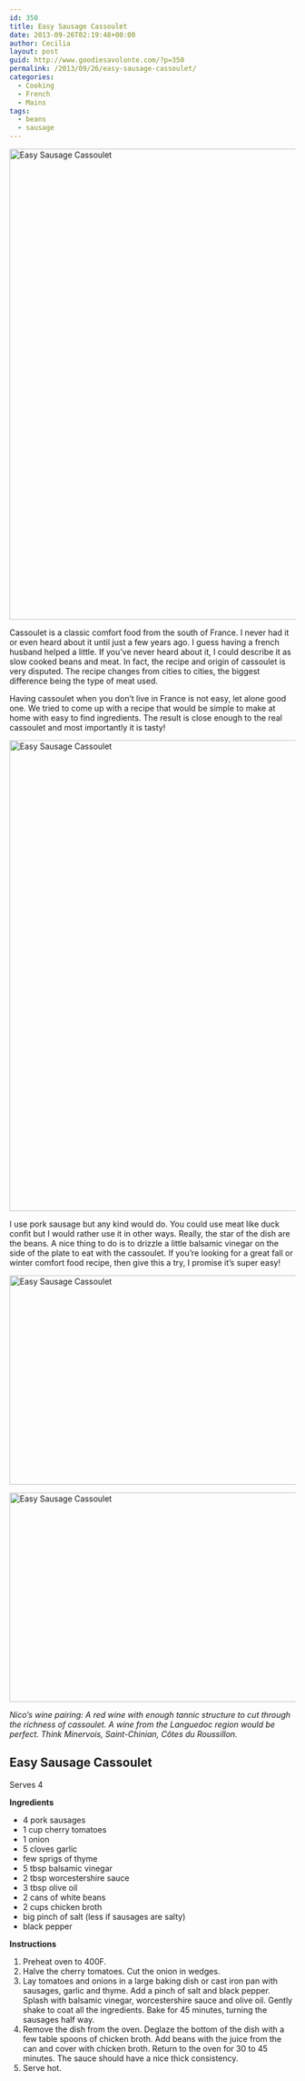 ```yaml
---
id: 350
title: Easy Sausage Cassoulet
date: 2013-09-26T02:19:48+00:00
author: Cecilia
layout: post
guid: http://www.goodiesavolonte.com/?p=350
permalink: /2013/09/26/easy-sausage-cassoulet/
categories:
  - Cooking
  - French
  - Mains
tags:
  - beans
  - sausage
---
```

<input class="jpibfi" type="hidden" />

[<img class="alignnone size-full wp-image-356" alt="Easy Sausage Cassoulet" src="http://www.goodiesavolonte.com/wp-content/uploads/2013/09/IMG_5543.jpg" width="552" height="828" />](http://www.goodiesavolonte.com/wp-content/uploads/2013/09/IMG_5543.jpg)

Cassoulet is a classic comfort food from the south of France. I never had it or even heard about it until just a few years ago. I guess having a french husband helped a little. If you&#8217;ve never heard about it, I could describe it as slow cooked beans and meat. In fact, the recipe and origin of cassoulet is very disputed. The recipe changes from cities to cities, the biggest difference being the type of meat used.
  
Having cassoulet when you don&#8217;t live in France is not easy, let alone good one. We tried to come up with a recipe that would be simple to make at home with easy to find ingredients. The result is close enough to the real cassoulet and most importantly it is tasty!

[<img class="alignnone size-full wp-image-355" alt="Easy Sausage Cassoulet" src="http://www.goodiesavolonte.com/wp-content/uploads/2013/09/IMG_5534.jpg" width="552" height="828" />](http://www.goodiesavolonte.com/wp-content/uploads/2013/09/IMG_5534.jpg)

I use pork sausage but any kind would do. You could use meat like duck confit but I would rather use it in other ways. Really, the star of the dish are the beans. A nice thing to do is to drizzle a little balsamic vinegar on the side of the plate to eat with the cassoulet. If you&#8217;re looking for a great fall or winter comfort food recipe, then give this a try, I promise it&#8217;s super easy!

[<img class="alignnone size-full wp-image-353" alt="Easy Sausage Cassoulet" src="http://www.goodiesavolonte.com/wp-content/uploads/2013/09/IMG_5509.jpg" width="552" height="368" />](http://www.goodiesavolonte.com/wp-content/uploads/2013/09/IMG_5509.jpg)

[<img class="alignnone size-full wp-image-354" alt="Easy Sausage Cassoulet" src="http://www.goodiesavolonte.com/wp-content/uploads/2013/09/IMG_5526.jpg" width="552" height="368" />](http://www.goodiesavolonte.com/wp-content/uploads/2013/09/IMG_5526.jpg)

_Nico&#8217;s wine pairing: A red wine with enough tannic structure to cut through the richness of cassoulet. A wine from the Languedoc region would be perfect. Think Minervois, Saint-Chinian, Côtes du Roussillon._

<!--more-->

<div class="recipe-box">
  <h2 class="recipe-title">
    Easy Sausage Cassoulet
  </h2>
  
  <p>
    Serves 4
  </p>
  
  <p>
    <strong>Ingredients</strong>
  </p>
  
  <ul>
    <li>
      4 pork sausages
    </li>
    <li>
      1 cup cherry tomatoes
    </li>
    <li>
      1 onion
    </li>
    <li>
      5 cloves garlic
    </li>
    <li>
      few sprigs of thyme
    </li>
    <li>
      5 tbsp balsamic vinegar
    </li>
    <li>
      2 tbsp worcestershire sauce
    </li>
    <li>
      3 tbsp olive oil
    </li>
    <li>
      2 cans of white beans
    </li>
    <li>
      2 cups chicken broth
    </li>
    <li>
      big pinch of salt (less if sausages are salty)
    </li>
    <li>
      black pepper
    </li>
  </ul>
  
  <p>
    <strong>Instructions</strong>
  </p>
  
  <ol>
    <li>
      Preheat oven to 400F.
    </li>
    <li>
      Halve the cherry tomatoes. Cut the onion in wedges.
    </li>
    <li>
      Lay tomatoes and onions in a large baking dish or cast iron pan with sausages, garlic and thyme. Add a pinch of salt and black pepper. Splash with balsamic vinegar, worcestershire sauce and olive oil. Gently shake to coat all the ingredients. Bake for 45 minutes, turning the sausages half way.
    </li>
    <li>
      Remove the dish from the oven. Deglaze the bottom of the dish with a few table spoons of chicken broth. Add beans with the juice from the can and cover with chicken broth. Return to the oven for 30 to 45 minutes. The sauce should have a nice thick consistency.
    </li>
    <li>
      Serve hot.
    </li>
  </ol>
</div>